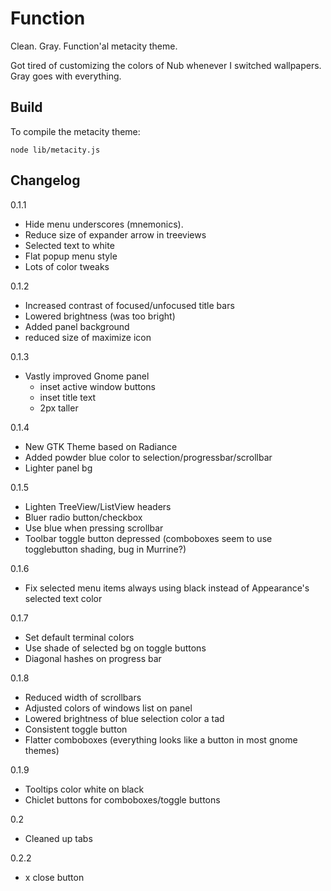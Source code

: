 # Function

Clean. Gray. Function'al metacity theme.

Got tired of customizing the colors of Nub whenever I switched wallpapers.
Gray goes with everything.


## Build

To compile the metacity theme:

    node lib/metacity.js

## Changelog

0.1.1
- Hide menu underscores (mnemonics).
- Reduce size of expander arrow in treeviews
- Selected text to white
- Flat popup menu style
- Lots of color tweaks

0.1.2
- Increased contrast of focused/unfocused title bars
- Lowered brightness (was too bright)
- Added panel background
- reduced size of maximize icon

0.1.3
- Vastly improved Gnome panel
  * inset active window buttons
  * inset title text
  * 2px taller

0.1.4
- New GTK Theme based on Radiance
- Added powder blue color to selection/progressbar/scrollbar
- Lighter panel bg

0.1.5
- Lighten TreeView/ListView headers
- Bluer radio button/checkbox
- Use blue when pressing scrollbar
- Toolbar toggle button depressed (comboboxes seem to use togglebutton shading, bug in Murrine?)

0.1.6
- Fix selected menu items always using black instead of Appearance's selected text color

0.1.7
- Set default terminal colors
- Use shade of selected bg on toggle buttons
- Diagonal hashes on progress bar

0.1.8
- Reduced width of scrollbars
- Adjusted colors of windows list on panel
- Lowered brightness of blue selection color a tad
- Consistent toggle button
- Flatter comboboxes (everything looks like a button in most gnome themes)

0.1.9
- Tooltips color white on black
- Chiclet buttons for comboboxes/toggle buttons

0.2
- Cleaned up tabs

0.2.2
- x close button

